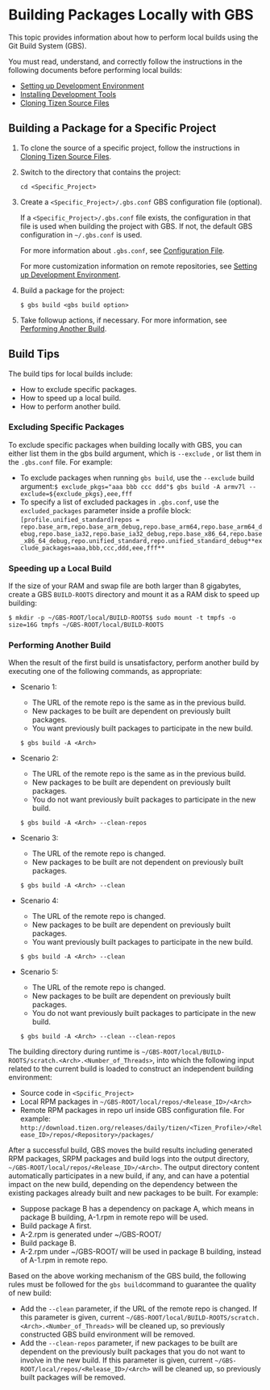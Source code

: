 # Building Packages Locally with GBS

This topic provides information about how to perform local builds using the Git Build System (GBS).

You must read, understand, and correctly follow the instructions in the following documents before performing local builds:

- [Setting up Development Environment](https://source.tizen.org/documentation/developer-guide/environment-setup)
- [Installing Development Tools](https://source.tizen.org/documentation/developer-guide/step-step-instructions/installing-development-tools)
- [Cloning Tizen Source Files](https://source.tizen.org/documentation/developer-guide/step-step-instructions/cloning-tizen-source)

## Building a Package for a Specific Project

1. To clone the source of a specific project, follow the instructions in [Cloning Tizen Source Files](https://source.tizen.org/documentation/developer-guide/step-step-instructions/cloning-tizen-source).

2. Switch to the directory that contains the project:

   ```
   cd <Specific_Project>
   ```

3. Create a  `<Specific_Project>/.gbs.conf` GBS configuration file (optional).

   If a `<Specific_Project>/.gbs.conf` file exists, the configuration in that file is used when building the project with GBS. If not, the default GBS configuration in `~/.gbs.conf` is used.

   For more information about `.gbs.conf`, see [Configuration File](https://source.tizen.org/documentation/reference/git-build-system/configuration-file).

   For more customization information on remote repositories, see [Setting up Development Environment](https://source.tizen.org/documentation/developer-guide/environment-setup).

4. Build a package for the project:

   ```
   $ gbs build <gbs build option>
   ```

5. Take followup actions, if necessary. For more information, see [Performing Another Build](https://source.tizen.org/documentation/developer-guide/getting-started-guide/building-packages-locally-gbs#id4).

## Build Tips

The build tips for local builds include:

- How to exclude specific packages.
- How to speed up a local build.
- How to perform another build.

### Excluding Specific Packages

To exclude specific packages when building locally with GBS, you can either list them in the gbs build argument, which is `--exclude` , or list them in the `.gbs.conf` file. For example:

- To exclude packages when running `gbs build`, use the `--exclude` build argument:`$ exclude_pkgs="aaa bbb ccc ddd"$ gbs build -A armv7l --exclude=${exclude_pkgs},eee,fff`
- To specify a list of excluded packages in `.gbs.conf`, use the `excluded_packages` parameter inside a profile block:
  `[profile.unified_standard]repos = repo.base_arm,repo.base_arm_debug,repo.base_arm64,repo.base_arm64_debug,repo.base_ia32,repo.base_ia32_debug,repo.base_x86_64,repo.base_x86_64_debug,repo.unified_standard,repo.unified_standard_debug**exclude_packages=aaa,bbb,ccc,ddd,eee,fff**`

### Speeding up a Local Build

If the size of your RAM and swap file are both larger than 8 gigabytes, create a GBS `BUILD-ROOTS` directory and mount it as a RAM disk to speed up building:

```
$ mkdir -p ~/GBS-ROOT/local/BUILD-ROOTS$ sudo mount -t tmpfs -o size=16G tmpfs ~/GBS-ROOT/local/BUILD-ROOTS
```

### Performing Another Build

When the result of the first build is unsatisfactory, perform another build by executing one of the following commands, as appropriate:

- Scenario 1:

  - The URL of the remote repo is the same as in the previous build.
  - New packages to be built are dependent on previously built packages.
  - You want previously built packages to participate in the new build.

  ```
  $ gbs build -A <Arch>
  ```

- Scenario  2:

  - The URL of the remote repo is the same as in the previous build.
  - New packages to be built are dependent on previously built packages.
  - You do not want previously built packages to participate in the new build.

  ```
  $ gbs build -A <Arch> --clean-repos
  ```

- Scenario 3:

  - The URL of the remote repo is changed.
  - New packages to be built are not dependent on previously built packages.

  ```
  $ gbs build -A <Arch> --clean
  ```

- Scenario 4:

  - The URL of the remote repo is changed.
  - New packages to be built are dependent on previously built packages.
  - You want previously built packages to participate in the new build.

  ```
  $ gbs build -A <Arch> --clean
  ```

- Scenario 5:

  - The URL of the remote repo is changed.
  - New packages to be built are dependent on previously built packages.
  - You do not want previously built packages to participate in the new build.

  ```
  $ gbs build -A <Arch> --clean --clean-repos
  ```

The building directory during runtime is `~/GBS-ROOT/local/BUILD-ROOTS/scratch.<Arch>.<Number_of_Threads>`, into which the following input related to the current build is loaded to construct an independent building environment:

- Source code in `<Spcific_Project>`
- Local RPM packages in `~/GBS-ROOT/local/repos/<Release_ID>/<Arch>`
- Remote RPM packages in repo url inside GBS configuration file. For example:  `http://download.tizen.org/releases/daily/tizen/<Tizen_Profile>/<Release_ID>/repos/<Repository>/packages/`

After a successful build, GBS moves the build results including generated RPM packages, SRPM packages and build logs into the output directory, `~/GBS-ROOT/local/repos/<Release_ID>/<Arch>`. The output directory content automatically participates in a new build, if any, and can have a potential impact on the new build, depending on the dependency between the existing packages already built and new packages to be built. For example:

- Suppose package B has a dependency on package A, which means in package B building, A-1.rpm in remote repo will be used.
- Build package A first.
- A-2.rpm is generated under ~/GBS-ROOT/
- Build package B.
- A-2.rpm under ~/GBS-ROOT/ will be used in package B building,  instead of A-1.rpm in remote repo.

Based on the above working mechanism of the GBS build, the following rules must be followed for the `gbs build`command to guarantee the quality of new build:

- Add the `--clean` parameter, if the URL of the remote repo is changed. If this parameter is given, current  `~/GBS-ROOT/local/BUILD-ROOTS/scratch.<Arch>.<Number_of_Threads>` will be cleaned up, so previously constructed GBS build environment will be removed.
- Add the `--clean-repos` parameter, if new packages to be built are dependent on the previously built packages that you do not want to involve in the new build. If this parameter is given,  current `~/GBS-ROOT/local/repos/<Release_ID>/<Arch>` will be cleaned up, so previously built packages will be removed.